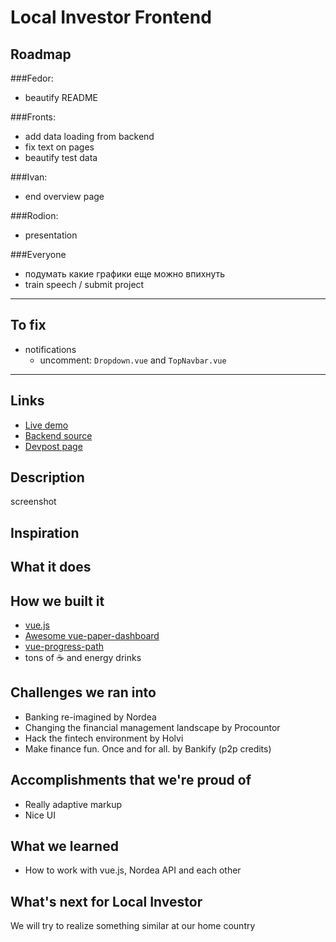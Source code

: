 # Local Investor Frontend

## Roadmap

###Fedor:
* beautify README

###Fronts: 
* add data loading from backend
* fix text on pages
* beautify test data

###Ivan:
* end overview page

###Rodion:
* presentation

###Everyone
* подумать какие графики еще можно впихнуть
* train speech / submit project

---

## To fix

* notifications
  * uncomment: `Dropdown.vue` and `TopNavbar.vue`

---

## Links

* [Live demo](https://junction-tyzzo.appspot.com/)
* [Backend source](https://github.com/swe/localInvestor-backend)
* [Devpost page](https://devpost.com/software/local-investor)

## Description

screenshot

## Inspiration

## What it does



## How we built it

* [vue.js](https://github.com/vuejs/vue)
* [Awesome vue-paper-dashboard](https://github.com/cristijora/vue-paper-dashboard)
* [vue-progress-path](https://github.com/Akryum/vue-progress-path)
* tons of :coffee: and energy drinks

## Challenges we ran into

* Banking re-imagined by Nordea
* Changing the financial management landscape by Procountor
* Hack the fintech environment by Holvi
* Make finance fun. Once and for all. by Bankify (p2p credits)

## Accomplishments that we're proud of

* Really adaptive markup
* Nice UI

## What we learned

* How to work with vue.js, Nordea API and each other

## What's next for Local Investor

We will try to realize something similar at our home country
